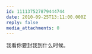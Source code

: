 ```yaml
---
id: 111137527879444744
date: 2010-09-25T13:11:00.000Z
reply: false
media_attachments: 0
---
```


我看你要封我到什么时候。 ​​​​


